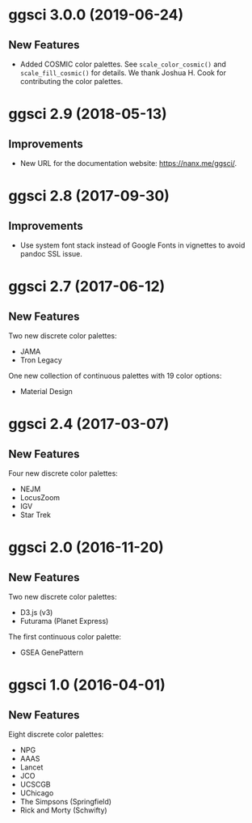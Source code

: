 # ggsci 3.0.0 (2019-06-24)

## New Features

- Added COSMIC color palettes. See `scale_color_cosmic()` and `scale_fill_cosmic()` for details. We thank Joshua H. Cook for contributing the color palettes.

# ggsci 2.9 (2018-05-13)

## Improvements

- New URL for the documentation website: https://nanx.me/ggsci/.

# ggsci 2.8 (2017-09-30)

## Improvements

- Use system font stack instead of Google Fonts in vignettes to avoid pandoc SSL issue.

# ggsci 2.7 (2017-06-12)

## New Features

Two new discrete color palettes:

- JAMA
- Tron Legacy

One new collection of continuous palettes with 19 color options:

- Material Design

# ggsci 2.4 (2017-03-07)

## New Features

Four new discrete color palettes:

- NEJM
- LocusZoom
- IGV
- Star Trek

# ggsci 2.0 (2016-11-20)

## New Features

Two new discrete color palettes:

- D3.js (v3)
- Futurama (Planet Express)

The first continuous color palette:

- GSEA GenePattern

# ggsci 1.0 (2016-04-01)

## New Features

Eight discrete color palettes:

  - NPG
  - AAAS
  - Lancet
  - JCO
  - UCSCGB
  - UChicago
  - The Simpsons (Springfield)
  - Rick and Morty (Schwifty)
